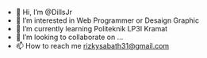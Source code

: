 - 👋 Hi, I’m @DillsJr
- 👀 I’m interested in Web Programmer or Desaign Graphic
- 🌱 I’m currently learning Politeknik LP3I Kramat
- 💞️ I’m looking to collaborate on ...
- 📫 How to reach me rizkysabath31@gmail.com

<!---
DillsJr/DillsJr is a ✨ special ✨ repository because its `README.md` (this file) appears on your GitHub profile.
You can click the Preview link to take a look at your changes.
--->
